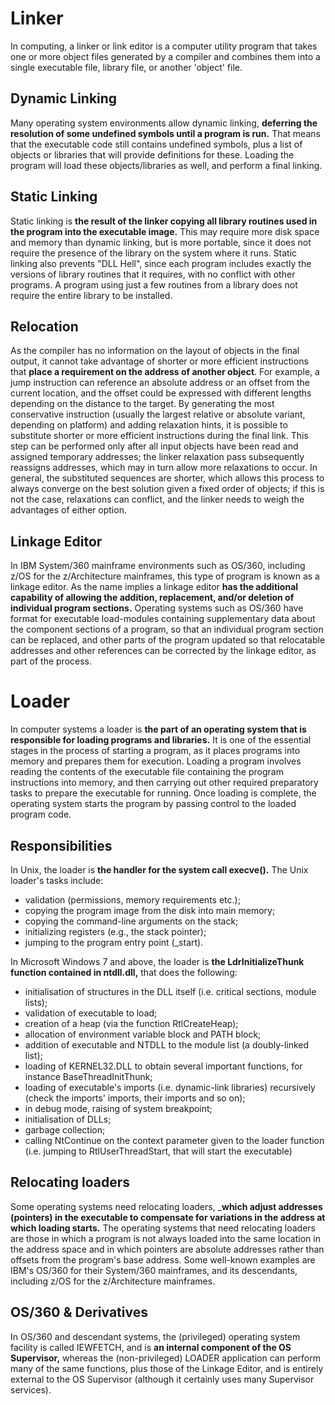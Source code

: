 # Linker
In computing, a linker or link editor is a computer utility program that takes one or more object files generated by a compiler and combines them into a single executable file, library file, or another 'object' file.

## Dynamic Linking
Many operating system environments allow dynamic linking, __deferring the resolution of some undefined symbols until a program is run.__ That means that the executable code still contains undefined symbols, plus a list of objects or libraries that will provide definitions for these. Loading the program will load these objects/libraries as well, and perform a final linking.

## Static Linking
Static linking is __the result of the linker copying all library routines used in the program into the executable image.__ This may require more disk space and memory than dynamic linking, but is more portable, since it does not require the presence of the library on the system where it runs. Static linking also prevents "DLL Hell", since each program includes exactly the versions of library routines that it requires, with no conflict with other programs. A program using just a few routines from a library does not require the entire library to be installed.

## Relocation
As the compiler has no information on the layout of objects in the final output, it cannot take advantage of shorter or more efficient instructions that __place a requirement on the address of another object__. For example, a jump instruction can reference an absolute address or an offset from the current location, and the offset could be expressed with different lengths depending on the distance to the target. By generating the most conservative instruction (usually the largest relative or absolute variant, depending on platform) and adding relaxation hints, it is possible to substitute shorter or more efficient instructions during the final link. This step can be performed only after all input objects have been read and assigned temporary addresses; the linker relaxation pass subsequently reassigns addresses, which may in turn allow more relaxations to occur. In general, the substituted sequences are shorter, which allows this process to always converge on the best solution given a fixed order of objects; if this is not the case, relaxations can conflict, and the linker needs to weigh the advantages of either option.

## Linkage Editor
In IBM System/360 mainframe environments such as OS/360, including z/OS for the z/Architecture mainframes, this type of program is known as a linkage editor. As the name implies a linkage editor __has the additional capability of allowing the addition, replacement, and/or deletion of individual program sections.__ Operating systems such as OS/360 have format for executable load-modules containing supplementary data about the component sections of a program, so that an individual program section can be replaced, and other parts of the program updated so that relocatable addresses and other references can be corrected by the linkage editor, as part of the process.

# Loader
In computer systems a loader is __the part of an operating system that is responsible for loading programs and libraries.__ It is one of the essential stages in the process of starting a program, as it places programs into memory and prepares them for execution. Loading a program involves reading the contents of the executable file containing the program instructions into memory, and then carrying out other required preparatory tasks to prepare the executable for running. Once loading is complete, the operating system starts the program by passing control to the loaded program code.

## Responsibilities
In Unix, the loader is __the handler for the system call execve().__ The Unix loader's tasks include:
+ validation (permissions, memory requirements etc.);
+ copying the program image from the disk into main memory;
+ copying the command-line arguments on the stack;
+ initializing registers (e.g., the stack pointer);
+ jumping to the program entry point (_start).

In Microsoft Windows 7 and above, the loader is __the LdrInitializeThunk function contained in ntdll.dll,__ that does the following:
+ initialisation of structures in the DLL itself (i.e. critical sections, module lists);
+ validation of executable to load;
+ creation of a heap (via the function RtlCreateHeap);
+ allocation of environment variable block and PATH block;
+ addition of executable and NTDLL to the module list (a doubly-linked list);
+ loading of KERNEL32.DLL to obtain several important functions, for instance BaseThreadInitThunk;
+ loading of executable's imports (i.e. dynamic-link libraries) recursively (check the imports' imports, their imports and so on);
+ in debug mode, raising of system breakpoint;
+ initialisation of DLLs;
+ garbage collection;
+ calling NtContinue on the context parameter given to the loader function (i.e. jumping to RtlUserThreadStart, that will start the executable)

## Relocating loaders
Some operating systems need relocating loaders, ___which adjust addresses (pointers) in the executable to compensate for variations in the address at which loading starts.__ The operating systems that need relocating loaders are those in which a program is not always loaded into the same location in the address space and in which pointers are absolute addresses rather than offsets from the program's base address. Some well-known examples are IBM's OS/360 for their System/360 mainframes, and its descendants, including z/OS for the z/Architecture mainframes.

## OS/360 & Derivatives
In OS/360 and descendant systems, the (privileged) operating system facility is called IEWFETCH, and is __an internal component of the OS Supervisor,__ whereas the (non-privileged) LOADER application can perform many of the same functions, plus those of the Linkage Editor, and is entirely external to the OS Supervisor (although it certainly uses many Supervisor services).
